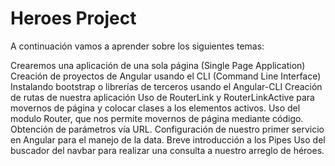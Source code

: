 # Heroes Project

A continuación vamos a aprender sobre los siguientes temas:

Crearemos una aplicación de una sola página (Single Page Application)
Creación de proyectos de Angular usando el CLI (Command Line Interface)
Instalando bootstrap o librerías de terceros usando el Angular-CLI
Creación de rutas de nuestra aplicación
Uso de RouterLink y RouterLinkActive para movernos de página y colocar clases a los elementos activos.
Uso del modulo Router, que nos permite movernos de página mediante código.
Obtención de parámetros vía URL.
Configuración de nuestro primer servicio en Angular para el manejo de la data.
Breve introducción a los Pipes 
Uso del buscador del navbar para realizar una consulta a nuestro arreglo de héroes.
